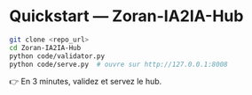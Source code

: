 # Quickstart — Zoran-IA2IA-Hub

```bash
git clone <repo_url>
cd Zoran-IA2IA-Hub
python code/validator.py
python code/serve.py  # ouvre sur http://127.0.0.1:8008
```

👉 En 3 minutes, validez et servez le hub.

